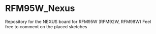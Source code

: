 # RFM95W_Nexus
Repository for the NEXUS board for RFM95W (RFM92W, RFM98W)
Feel free to comment on the placed sketches
